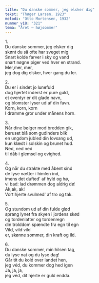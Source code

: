 ```yaml
---
title: "Du danske sommer, jeg elsker dig"
tekst: "Thøger Larsen, 1923"
melodi: "Otto Mortensen, 1932"
nummer_v18: "321"
tema: "Året – højsommer"
---
```


1\.\
Du danske sommer, jeg elsker dig\
skønt du så ofte har sveget mig\
Snart kolde farver i sky og vand\
snart nøgne piger ved hver en strand.\
Mer,mer, mer,\
jeg dog dig elsker, hver gang du ler.

2\.\
Du er i sindet jo lunefuld\
dog hjertet inderst er pure guld,\
et eventyr er dit glade navn,\
og blomster lyser ud af din favn.\
Korn, korn, korn\
I drømme gror under månens horn.

3\.\
Når dine bølger mod bredden gik,\
beruset blå som gudinders blik\
en ungdom jubled din lovsang ud,\
kun klædt i solskin og brunet hud.\
Ned, ned ned\
til dåb i glemsel og evighed.

4\.\
Og når du strakte med åbent sind\
de lyse nætter i himlen ind,\
imens det dufted' af hyld og hø,\
vi bad: lad drømmen dog aldrig dø!\
Ak,ak, ak!\
Vort hjerte svulmed' af tro og tak.

5\.\
Og stundom ud af din fulde glød\
sprang lynet fra skyen i jordens skød\
og tordenlatter og tordenregn\
din trolddom spændte fra egn til egn\
Vild, vild vild\
er, skønne sommer, din kraft og ild.

6\.\
Du danske sommer, min hilsen tag,\
du lyse nat og du lyse dag!\
Går tit du kold over landet hen,\
jeg véd, du kommer dog hed igen\
Ja, ja, ja,\
jeg véd, dit hjerte er guld endda.